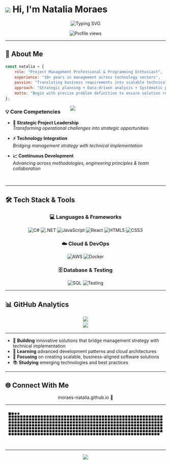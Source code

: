 # <img src="https://raw.githubusercontent.com/MartinHeinz/MartinHeinz/master/wave.gif" width="30px"> Hi, I'm Natalia Moraes

<div align="center">
  
  ![Typing SVG](https://readme-typing-svg.herokuapp.com?font=Orbitron&size=30&duration=3000&pause=1000&color=00FF41&center=true&vCenter=true&multiline=true&width=600&height=100&lines=Project+Management+Professional;Programming+Enthusiast;Full-Stack+Developer)
  
  <img src="https://komarev.com/ghpvc/?username=moraes-natalia&color=00ff41&style=for-the-badge&label=Profile+Views" alt="Profile views" />
  
</div>

---

## 🚀 About Me

```javascript
const natalia = {
    role: "Project Management Professional & Programming Enthusiast",
    experience: "10+ years in management across technology sectors",
    passion: "Translating business requirements into scalable technical solutions",
    approach: "Strategic planning + Data-driven analysis + Systematic problem-solving",
    motto: "Begin with precise problem definition to ensure solution relevance"
};
```

<img align="right" src="https://media.giphy.com/media/L1R1tvI9svkIWwpVYr/giphy.gif" width="300">

### 💡 Core Competencies

- **🎯 Strategic Project Leadership**  
  *Transforming operational challenges into strategic opportunities*

- **⚡ Technology Integration**  
  *Bridging management strategy with technical implementation*

- **📈 Continuous Development**  
  *Advancing across methodologies, engineering principles & team collaboration*

<br clear="right"/>

---

## 🛠️ Tech Stack & Tools

<div align="center">

### 💻 Languages & Frameworks
![C#](https://img.shields.io/badge/C%23-239120?style=for-the-badge&logo=c-sharp&logoColor=white)
![.NET](https://img.shields.io/badge/.NET-512BD4?style=for-the-badge&logo=dotnet&logoColor=white)
![JavaScript](https://img.shields.io/badge/JavaScript-F7DF1E?style=for-the-badge&logo=javascript&logoColor=black)
![React](https://img.shields.io/badge/React-20232A?style=for-the-badge&logo=react&logoColor=61DAFB)
![HTML5](https://img.shields.io/badge/HTML5-E34F26?style=for-the-badge&logo=html5&logoColor=white)
![CSS3](https://img.shields.io/badge/CSS3-1572B6?style=for-the-badge&logo=css3&logoColor=white)

### ☁️ Cloud & DevOps
![AWS](https://img.shields.io/badge/Amazon_AWS-FF9900?style=for-the-badge&logo=amazonaws&logoColor=white)
![Docker](https://img.shields.io/badge/Docker-2CA5E0?style=for-the-badge&logo=docker&logoColor=white)

### 🗄️ Database & Testing
![SQL](https://img.shields.io/badge/SQL-4479A1?style=for-the-badge&logo=mysql&logoColor=white)
![Testing](https://img.shields.io/badge/Testing-25A162?style=for-the-badge&logo=checkmarx&logoColor=white)

</div>

---

## 📊 GitHub Analytics

<div align="center">
  <img height="180em" src="https://github-readme-stats.vercel.app/api?username=moraes-natalia&show_icons=true&theme=radical&bg_color=0d1117&title_color=00ff41&text_color=ffffff&icon_color=39ff14&border_color=00ff41"/>
</div>

<div align="center">
  <img src="https://github-readme-streak-stats.herokuapp.com/?user=moraes-natalia&theme=radical&background=0d1117&stroke=00ff41&ring=00ff41&fire=39ff14&currStreakLabel=ffffff&sideNums=ffffff&currStreakNum=00ff41&dates=ffffff&sideLabels=ffffff"/>
</div>

___

- 🔨 **Building** innovative solutions that bridge management strategy with technical implementation
- 🌱 **Learning** advanced development patterns and cloud architectures
- 🎯 **Focusing** on creating scalable, business-aligned software solutions
- 📚 **Studying** emerging technologies and best practices


---

## 🌐 Connect With Me

<div align="center">

moraes-natalia.github.io 🔗
  
</div>

---

  
  <img src="https://raw.githubusercontent.com/platane/snk/output/github-contribution-grid-snake-dark.svg" />
  
</div>

---

<div align="center">
  <img src="https://capsule-render.vercel.app/api?type=waving&color=gradient&customColorList=12&height=100&section=footer&text=Thanks%20for%20visiting!&fontSize=20&fontColor=00ff41&animation=twinkling"/>
</div>